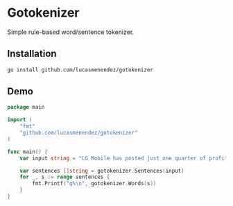 # Gotokenizer
Simple rule-based word/sentence tokenizer.

## Installation
```bash
go install github.com/lucasmenendez/gotokenizer
```

## Demo
````go
package main

import (
	"fmt"
	"github.com/lucasmenendez/gotokenizer"
)

func main() {
	var input string = "LG Mobile has posted just one quarter of profitability over the last two years, that was six months ago during the first quarter of sales of its new flagship, the LG G6, when it eked out a $3.2 million profit. Previous to that, you have to go way back to Q1 2015 for a quarterly profit."

	var sentences []string = gotokenizer.Sentences(input)
	for _, s := range sentences {
		fmt.Printf("q%\n", gotokenizer.Words(s))
	}
}
````